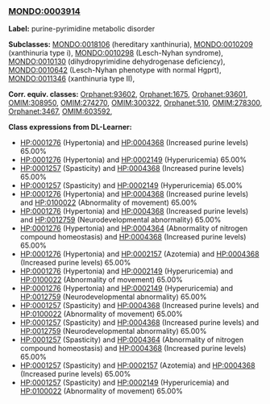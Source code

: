 
### [MONDO:0003914](http://purl.obolibrary.org/obo/MONDO_0003914)
**Label:** purine-pyrimidine metabolic disorder

**Subclasses:** [MONDO:0018106](http://purl.obolibrary.org/obo/MONDO_0018106) (hereditary xanthinuria), [MONDO:0010209](http://purl.obolibrary.org/obo/MONDO_0010209) (xanthinuria type i), [MONDO:0010298](http://purl.obolibrary.org/obo/MONDO_0010298) (Lesch-Nyhan syndrome), [MONDO:0010130](http://purl.obolibrary.org/obo/MONDO_0010130) (dihydropyrimidine dehydrogenase deficiency), [MONDO:0010642](http://purl.obolibrary.org/obo/MONDO_0010642) (Lesch-Nyhan phenotype with normal Hgprt), [MONDO:0011346](http://purl.obolibrary.org/obo/MONDO_0011346) (xanthinuria type II), 

**Corr. equiv. classes:** [Orphanet:93602](http://www.orpha.net/ORDO/Orphanet_93602), [Orphanet:1675](http://www.orpha.net/ORDO/Orphanet_1675), [Orphanet:93601](http://www.orpha.net/ORDO/Orphanet_93601), [OMIM:308950](http://purl.obolibrary.org/obo/OMIM_308950), [OMIM:274270](http://purl.obolibrary.org/obo/OMIM_274270), [OMIM:300322](http://purl.obolibrary.org/obo/OMIM_300322), [Orphanet:510](http://www.orpha.net/ORDO/Orphanet_510), [OMIM:278300](http://purl.obolibrary.org/obo/OMIM_278300), [Orphanet:3467](http://www.orpha.net/ORDO/Orphanet_3467), [OMIM:603592](http://purl.obolibrary.org/obo/OMIM_603592), 

**Class expressions from DL-Learner:**

- [HP:0001276](http://purl.obolibrary.org/obo/HP_0001276) (Hypertonia) and [HP:0004368](http://purl.obolibrary.org/obo/HP_0004368) (Increased purine levels) 65.00%
- [HP:0001276](http://purl.obolibrary.org/obo/HP_0001276) (Hypertonia) and [HP:0002149](http://purl.obolibrary.org/obo/HP_0002149) (Hyperuricemia) 65.00%
- [HP:0001257](http://purl.obolibrary.org/obo/HP_0001257) (Spasticity) and [HP:0004368](http://purl.obolibrary.org/obo/HP_0004368) (Increased purine levels) 65.00%
- [HP:0001257](http://purl.obolibrary.org/obo/HP_0001257) (Spasticity) and [HP:0002149](http://purl.obolibrary.org/obo/HP_0002149) (Hyperuricemia) 65.00%
- [HP:0001276](http://purl.obolibrary.org/obo/HP_0001276) (Hypertonia) and [HP:0004368](http://purl.obolibrary.org/obo/HP_0004368) (Increased purine levels) and [HP:0100022](http://purl.obolibrary.org/obo/HP_0100022) (Abnormality of movement) 65.00%
- [HP:0001276](http://purl.obolibrary.org/obo/HP_0001276) (Hypertonia) and [HP:0004368](http://purl.obolibrary.org/obo/HP_0004368) (Increased purine levels) and [HP:0012759](http://purl.obolibrary.org/obo/HP_0012759) (Neurodevelopmental abnormality) 65.00%
- [HP:0001276](http://purl.obolibrary.org/obo/HP_0001276) (Hypertonia) and [HP:0004364](http://purl.obolibrary.org/obo/HP_0004364) (Abnormality of nitrogen compound homeostasis) and [HP:0004368](http://purl.obolibrary.org/obo/HP_0004368) (Increased purine levels) 65.00%
- [HP:0001276](http://purl.obolibrary.org/obo/HP_0001276) (Hypertonia) and [HP:0002157](http://purl.obolibrary.org/obo/HP_0002157) (Azotemia) and [HP:0004368](http://purl.obolibrary.org/obo/HP_0004368) (Increased purine levels) 65.00%
- [HP:0001276](http://purl.obolibrary.org/obo/HP_0001276) (Hypertonia) and [HP:0002149](http://purl.obolibrary.org/obo/HP_0002149) (Hyperuricemia) and [HP:0100022](http://purl.obolibrary.org/obo/HP_0100022) (Abnormality of movement) 65.00%
- [HP:0001276](http://purl.obolibrary.org/obo/HP_0001276) (Hypertonia) and [HP:0002149](http://purl.obolibrary.org/obo/HP_0002149) (Hyperuricemia) and [HP:0012759](http://purl.obolibrary.org/obo/HP_0012759) (Neurodevelopmental abnormality) 65.00%
- [HP:0001257](http://purl.obolibrary.org/obo/HP_0001257) (Spasticity) and [HP:0004368](http://purl.obolibrary.org/obo/HP_0004368) (Increased purine levels) and [HP:0100022](http://purl.obolibrary.org/obo/HP_0100022) (Abnormality of movement) 65.00%
- [HP:0001257](http://purl.obolibrary.org/obo/HP_0001257) (Spasticity) and [HP:0004368](http://purl.obolibrary.org/obo/HP_0004368) (Increased purine levels) and [HP:0012759](http://purl.obolibrary.org/obo/HP_0012759) (Neurodevelopmental abnormality) 65.00%
- [HP:0001257](http://purl.obolibrary.org/obo/HP_0001257) (Spasticity) and [HP:0004364](http://purl.obolibrary.org/obo/HP_0004364) (Abnormality of nitrogen compound homeostasis) and [HP:0004368](http://purl.obolibrary.org/obo/HP_0004368) (Increased purine levels) 65.00%
- [HP:0001257](http://purl.obolibrary.org/obo/HP_0001257) (Spasticity) and [HP:0002157](http://purl.obolibrary.org/obo/HP_0002157) (Azotemia) and [HP:0004368](http://purl.obolibrary.org/obo/HP_0004368) (Increased purine levels) 65.00%
- [HP:0001257](http://purl.obolibrary.org/obo/HP_0001257) (Spasticity) and [HP:0002149](http://purl.obolibrary.org/obo/HP_0002149) (Hyperuricemia) and [HP:0100022](http://purl.obolibrary.org/obo/HP_0100022) (Abnormality of movement) 65.00%


